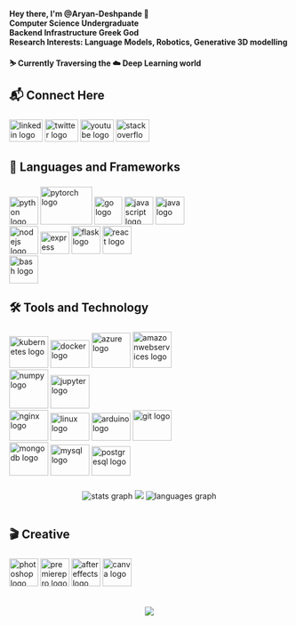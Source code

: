 **Hey there, I'm @Aryan-Deshpande 👋**
<br>
**Computer Science Undergraduate** 
<br>
**Backend Infrastructure Greek God**
<br>
**Research Interests: Language Models, Robotics, Generative 3D modelling**

**⛷ Currently Traversing the ☁️ Deep Learning world**

###

## 📬 Connect Here

###
<div align="left">
  <a href="https://www.linkedin.com/in/aryan-deshpande-35ab141b9/"><img src="https://raw.githubusercontent.com/maurodesouza/profile-readme-generator/master/src/assets/icons/social/linkedin/default.svg" width="60" height="40" alt="linkedin logo"  /></a>
  <a href="https://twitter.com/aryanscript"><img src="https://raw.githubusercontent.com/maurodesouza/profile-readme-generator/master/src/assets/icons/social/twitter/default.svg" width="60" height="40" alt="twitter logo"  /></a>
  <a href="https://www.youtube.com/channel/UCjwES7gIHxim7wvMYLv5OVw"><img src="https://raw.githubusercontent.com/maurodesouza/profile-readme-generator/master/src/assets/icons/social/youtube/default.svg" width="60" height="40" alt="youtube logo"  /></a>
  <a href="https://stackoverflow.com/users/15545561/aryan-deshpande"><img src="https://raw.githubusercontent.com/maurodesouza/profile-readme-generator/master/src/assets/icons/social/stackoverflow/default.svg" width="60" height="40" alt="stackoverflow logo"  /></a>
</div>

###

## 🧰 Languages and Frameworks

###

<div align="left">
  <img src="https://cdn.jsdelivr.net/gh/devicons/devicon/icons/python/python-original.svg" height="50" width="52" alt="python logo "  />
  <img src="https://cdn.jsdelivr.net/gh/devicons/devicon/icons/pytorch/pytorch-original-wordmark.svg" height="68" width="93" alt="pytorch logo"  />
  <img src="https://cdn.jsdelivr.net/gh/devicons/devicon/icons/go/go-original.svg" height="50" width="50" alt="go logo"  />
  <img src="https://cdn.jsdelivr.net/gh/devicons/devicon/icons/javascript/javascript-original.svg" height="50" width="52" alt="javascript logo"  />
  <img src="https://cdn.jsdelivr.net/gh/devicons/devicon/icons/java/java-original.svg" height="50" width="52" alt="java logo"  /><br>
  <img src="https://cdn.jsdelivr.net/gh/devicons/devicon/icons/nodejs/nodejs-original.svg" height="50" width="52" alt="nodejs logo"  />
  <img src="https://cdn.jsdelivr.net/gh/devicons/devicon/icons/express/express-original.svg" height="40" width="52" alt="express logo"  />
  <img src="https://cdn.jsdelivr.net/gh/devicons/devicon/icons/flask/flask-original.svg" height="50" width="52" alt="flask logo"  />
  <img src="https://cdn.jsdelivr.net/gh/devicons/devicon/icons/react/react-original.svg" height="50" width="52" alt="react logo"  /><br>
  <img src="https://cdn.jsdelivr.net/gh/devicons/devicon/icons/bash/bash-original.svg" height="50" width="52" alt="bash logo"  />
</div>

###

## 🛠️ Tools and Technology

###

<div align="left">
  <img src="https://cdn.jsdelivr.net/gh/devicons/devicon/icons/kubernetes/kubernetes-plain-wordmark.svg"height="57" width="70" alt="kubernetes logo"  />
  <img src="https://cdn.jsdelivr.net/gh/devicons/devicon/icons/docker/docker-original-wordmark.svg" height="50" width="70" alt="docker logo"  />
  <img src="https://cdn.jsdelivr.net/gh/devicons/devicon/icons/azure/azure-original-wordmark.svg" height="63" width="70" alt="azure logo"  />
  <img src="https://cdn.jsdelivr.net/gh/devicons/devicon/icons/amazonwebservices/amazonwebservices-original-wordmark.svg" height="65" width="70" alt="amazonwebservices logo"  /><br>
  <img src="https://cdn.jsdelivr.net/gh/devicons/devicon/icons/numpy/numpy-original-wordmark.svg" height="70" width="70" alt="numpy logo"  />
  <img src="https://cdn.jsdelivr.net/gh/devicons/devicon/icons/jupyter/jupyter-original-wordmark.svg" height="60" width="70" alt="jupyter logo"  /><br>
  <img src="https://cdn.jsdelivr.net/gh/devicons/devicon/icons/nginx/nginx-original.svg" height="55" width="70" alt="nginx logo"  />
  <img src="https://cdn.jsdelivr.net/gh/devicons/devicon/icons/linux/linux-original.svg" height=50" width="70" alt="linux logo"  />
  <img src="https://cdn.jsdelivr.net/gh/devicons/devicon/icons/arduino/arduino-original-wordmark.svg" height="50" width="70" alt="arduino logo"  />
  <img src="https://cdn.jsdelivr.net/gh/devicons/devicon/icons/git/git-original-wordmark.svg" height="55" width="70" alt="git logo"  /><br>
  <img src="https://cdn.jsdelivr.net/gh/devicons/devicon/icons/mongodb/mongodb-original-wordmark.svg" height="60" width="70" alt="mongodb logo"  />
  <img src="https://cdn.jsdelivr.net/gh/devicons/devicon/icons/mysql/mysql-original-wordmark.svg" height="56" width="70" alt="mysql logo"  />
  <img src="https://cdn.jsdelivr.net/gh/devicons/devicon/icons/postgresql/postgresql-original-wordmark.svg" height="53" width="70" alt="postgresql logo"  />
</div>

###

<div align="center">
  <img src="https://github-readme-stats.vercel.app/api?hide_title=false&hide_rank=false&show_icons=true&include_all_commits=true&count_private=true&disable_animations=false&theme=dracula&locale=en&hide_border=false&username=Aryan-Deshpande" alt="stats graph"  />
  <img src="https://github-readme-streak-stats.herokuapp.com/?user=Aryan-Deshpande&theme=synthwave&hide_border=false" />
  <img src="https://github-readme-stats.vercel.app/api/top-langs?locale=en&hide_title=false&layout=compact&card_width=320&langs_count=5&theme=dracula&hide_border=false&username=Aryan-Deshpande" alt="languages graph"  />
</div>
<br>

## 🎬 Creative

###

<div align="left">
  <img src="https://cdn.jsdelivr.net/gh/devicons/devicon/icons/photoshop/photoshop-plain.svg" height="50" width="52" alt="photoshop logo"  />
  <img src="https://cdn.jsdelivr.net/gh/devicons/devicon/icons/premierepro/premierepro-plain.svg" height="50" width="52" alt="premierepro logo"  />
  <img src="https://cdn.jsdelivr.net/gh/devicons/devicon/icons/aftereffects/aftereffects-original.svg" height="50" width="52" alt="aftereffects logo"  />
  <img src="https://cdn.jsdelivr.net/gh/devicons/devicon/icons/canva/canva-original.svg" height="50" width="52" alt="canva logo"  />
</div>
<br>
<br>
<div align="center">
  <img src="https://visitcount.itsvg.in/api?id=Aryan-Deshpande&icon=7&color=10"  />
</div>
